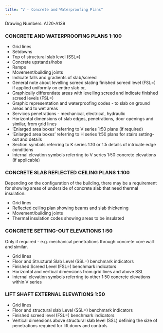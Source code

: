 ```yaml
---
title: "V - Concrete and Waterproofing Plans"
---
```

Drawing Numbers: A120-A139

### CONCRETE AND WATERPROOFING PLANS 1:100

-   Grid lines
-   Setdowns
-   Top of structural slab level (SSL=)
-   Concrete upstands/hobs
-   Ramps
-   Movement/building joints
-   Indicate falls and gradients of slab/screed
-   General note about levelling screed stating finished screed level (FSL=) if applied uniformly on entire slab or,
-   Graphically differentiate areas with levelling screed and indicate finished screed levels (FSL=)
-   Graphic representation and waterproofing codes - to slab on ground areas and to wet areas
-   Services penetrations - mechanical, electrical, hydraulic
-   Horizontal dimensions of slab edges, penetrations, door openings and similar, from grid lines
-   ‘Enlarged area boxes’ referring to V series 1:50 plans (if required)
-   ‘Enlarged area boxes’ referring to H series 1:50 plans for stairs setting-out and details
-   Section symbols referring to K series 1:10 or 1:5 details of intricate edge conditions
-   Internal elevation symbols referring to V series 1:50 concrete elevations (if applicable)

### CONCRETE SLAB REFLECTED CEILING PLANS 1:100

Depending on the configuration of the building, there may be a requirement for showing areas of underside of concrete slab that need thermal insulation.

-   Grid lines
-   Reflected ceiling plan showing beams and slab thickening
-   Movement/building joints
-   Thermal insulation codes showing areas to be insulated

### CONCRETE SETTING-OUT ELEVATIONS 1:50

Only if required - e.g. mechanical penetrations through concrete core wall and similar.

-   Grid lines
-   Floor and Structural Slab Level (SSL=) benchmark indicators
-   Finished Screed Level (FSL=) benchmark indicators
-   Horizontal and vertical dimensions from grid lines and above SSL
-   Internal elevation symbols referring to other 1:50 concrete elevations within V series

### LIFT SHAFT EXTERNAL ELEVATIONS 1:50

-   Grid lines
-   Floor and structural slab Level (SSL=) benchmark indicators
-   Finished screed level (FSL=) benchmark indicators
-   Vertical dimensions above structural slab level (SSL) defining the size of penetrations required for lift doors and controls